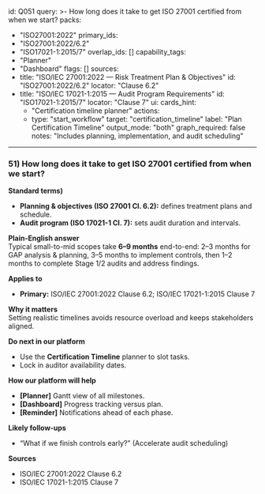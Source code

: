 id: Q051
query: >-
  How long does it take to get ISO 27001 certified from when we start?
packs:
  - "ISO27001:2022"
primary_ids:
  - "ISO27001:2022/6.2"
  - "ISO17021-1:2015/7"
overlap_ids: []
capability_tags:
  - "Planner"
  - "Dashboard"
flags: []
sources:
  - title: "ISO/IEC 27001:2022 — Risk Treatment Plan & Objectives"
    id: "ISO27001:2022/6.2"
    locator: "Clause 6.2"
  - title: "ISO/IEC 17021-1:2015 — Audit Program Requirements"
    id: "ISO17021-1:2015/7"
    locator: "Clause 7"
ui:
  cards_hint:
    - "Certification timeline planner"
  actions:
    - type: "start_workflow"
      target: "certification_timeline"
      label: "Plan Certification Timeline"
output_mode: "both"
graph_required: false
notes: "Includes planning, implementation, and audit scheduling"
---
### 51) How long does it take to get ISO 27001 certified from when we start?

**Standard terms)**
- **Planning & objectives (ISO 27001 Cl. 6.2):** defines treatment plans and schedule.  
- **Audit program (ISO 17021-1 Cl. 7):** sets audit duration and intervals.

**Plain-English answer**  
Typical small-to-mid scopes take **6–9 months** end-to-end: 2–3 months for GAP analysis & planning, 3–5 months to implement controls, then 1–2 months to complete Stage 1/2 audits and address findings.

**Applies to**  
- **Primary:** ISO/IEC 27001:2022 Clause 6.2; ISO/IEC 17021-1:2015 Clause 7

**Why it matters**  
Setting realistic timelines avoids resource overload and keeps stakeholders aligned.

**Do next in our platform**  
- Use the **Certification Timeline** planner to slot tasks.  
- Lock in auditor availability dates.

**How our platform will help**  
- **[Planner]** Gantt view of all milestones.  
- **[Dashboard]** Progress tracking versus plan.  
- **[Reminder]** Notifications ahead of each phase.

**Likely follow-ups**  
- “What if we finish controls early?” (Accelerate audit scheduling)

**Sources**  
- ISO/IEC 27001:2022 Clause 6.2  
- ISO/IEC 17021-1:2015 Clause 7
